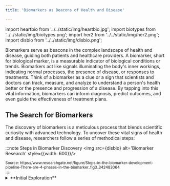 ```yaml
---
title: 'Biomarkers as Beacons of Health and Disease'

---
```

import heartbio from '../../static/img/heartbio.jpg';
import biotypes from '../../static/img/biotypes.png';
import her2 from '../../static/img/her2.png';
import disbio from '../../static/img/disbio.png';


Biomarkers serve as beacons in the complex landscape of health and disease, guiding both patients and healthcare providers. A biomarker, short for biological marker, is a measurable indicator of biological conditions or trends. Biomarkers act like signals illuminating the body's inner workings, indicating normal processes, the presence of disease, or responses to treatments. Think of a biomarker as a clue or a sign that scientists and doctors can track, measure, and analyze to understand a person's health better or the presence and progression of a disease. By tapping into this vital information, biomarkers can inform diagnosis, predict outcomes, and even guide the effectiveness of treatment plans.

## The Search for Biomarkers

The discovery of biomarkers is a meticulous process that blends scientific curiosity with advanced technology. To uncover these vital signs of health and disease, researchers follow a series of methodical steps:

:::note Steps in Biomarker Discovery
<img src={disbio} alt='Biomarker Research' style={{width: 600}}/>
<figcaption><sub>Source: https://www.researchgate.net/figure/Steps-in-the-biomarker-development-pipeline-There-are-4-phases-in-the-biomarker_fig3_342483064</sub></figcaption>
::::

<details>
<summary>**Initial Exploration**</summary> 

The journey begins with a hypothesis. Scientists collect and compare samples from healthy individuals and those with specific diseases, searching for any biological differences that stand out. This could be anything from a unique protein found in the blood of patients with heart disease to a genetic mutation present in individuals with a particular type of cancer.
<details>
    <summary>**Detailed Analysis**</summary> 

    When a potential biomarker is identified, it is put to the test in various conditions and populations to ensure it is consistently associated with the disease. Advanced software is often used to handle the immense amount of data this research generates, looking for patterns that confirm the biomarker's relevance.
        <details>
            <summary>**Clinical Correlation**</summary> 

            The most promising biomarkers then move into clinical trials, where they are tested in a larger, more varied group of people to validate their accuracy and reliability. Here, scientists determine whether the biomarker can truly predict or diagnose a disease in the broader population, outside the controlled settings of initial research.
                <details>
                    <summary>**Refinement and Approval**</summary> 

                    Before a biomarker can be used in healthcare settings, it must undergo a rigorous process of refinement and regulatory approval. This ensures the biomarker is both safe and effective for public use.
            </details>
        </details>
    </details> 
</details>

Throughout this process, the goal is to find biomarkers that can be easily and reliably measured, providing a clear signal of a person's health status. For patients and healthcare providers, understanding how biomarkers are discovered helps in appreciating the science behind medical tests and treatments, and in recognizing the role these markers play in tailoring healthcare to individual needs.


## The Spectrum of Biomarkers and Therapeutic Uses

Biomarkers are diverse and multifaceted, each type providing unique insights into various aspects of health and disease. Understanding the different types of biomarkers and their specific applications can significantly enhance how diseases are detected, monitored, and treated. This section will explore the primary categories of biomarkers, shedding light on their role in advancing medical science and improving patient care.

:::note Types of Biomarkers
<img src={biotypes} alt='Types of Biomarkers' style={{width: 800}}/>
<figcaption><sub>Source: https://www.meditrial.net/2022/09/clinical-trials-how-biomarkers-help-research/</sub></figcaption>
::::

**Types of Biomarkers:**
1.	**Diagnostic Biomarkers:** Diagnostic biomarkers help in identifying the presence of a particular disease in an individual. These are often used in medical tests to confirm or rule out conditions, making them essential for accurate and timely diagnosis.

2.	**Prognostic Biomarkers:** Prognostic biomarkers provide information about the likely course of a disease in an individual. They can predict the progression of a disease, such as indicating how aggressive a cancer might be or the likelihood of recovery in heart disease patients.

3.	**Predictive Biomarkers:** Predictive biomarkers are used to determine the likelihood of response to a particular treatment. They are crucial in the field of personalized medicine, as they help tailor treatments to individuals based on their unique biomarker profiles, enhancing efficacy and minimizing side effects.

4.	**Pharmacodynamic Biomarkers:** These biomarkers indicate whether a drug is having its intended effect in a patient and at what dose. Pharmacodynamic biomarkers are invaluable in drug development and ongoing patient care, ensuring that treatments are effective and adjusted as needed.

5.	**Surrogate Biomarkers:** A type of biomarker used as a substitute for a clinically meaningful endpoint that directly measures how a patient feels, functions, or survives. These biomarkers are intended to predict the effects of a therapeutic intervention, often before definitive clinical outcomes can be observed. Surrogate biomarkers are particularly valuable in clinical trials and therapeutic development because they can provide earlier indications of whether a treatment is effective, potentially speeding up the process of drug approval and patient access to new therapies.

5.	**Safety Biomarkers:** Safety biomarkers signal the potential toxic effects of a treatment or exposure to certain substances. They are vital in clinical trials and environmental health, providing early warnings that can prevent harm and guide decision-making about the safety of a drug or environmental agent.
Each type of biomarker plays a pivotal role in the landscape of healthcare and research, contributing to a deeper understanding of diseases and more personalized approaches to health management.

##  Real-World Applications of Biomarkers

Explore how biomarkers have been successfully applied in real-world scenarios, illustrating their impact on diagnostics, treatment, and patient care.

<details>

<summary>**Use of Troponin for Heart Attack Diagnosis**</summary>
:::note Biomarkers of Heart Disease
<img src={heartbio} alt='Biomarkers of Heart Disease' style={{width: 800}}/>
<figcaption><sub>Source: https://www.mdpi.com/2227-9059/10/5/1085</sub></figcaption>
::::
- **Background:** Troponin is a protein released into the bloodstream when heart muscle is damaged. It is an essential biomarker for diagnosing myocardial infarction (heart attack).
- **Application:** Emergency departments globally use troponin tests as part of the diagnostic process when a heart attack is suspected. The rapid detection of elevated troponin levels enables immediate and appropriate therapeutic intervention.
- **Outcome:** The use of troponin tests has significantly improved the speed and accuracy of heart attack diagnosis, leading to quicker treatment initiation and better patient outcomes.
</details>

<details>

<summary>**HER2 Protein in Breast Cancer**</summary>
:::note Overexpression of HER2
<img src={her2} alt='Overexpression of HER2' style={{width: 800}}/>
<figcaption><sub>Source: https://www.knowyourbiomarker.org/biomarkers/her2</sub></figcaption>
::::
- **Background:** HER2 is a protein that promotes the growth of cancer cells. In about 20% of breast cancer cases, this protein is present in high amounts, and its detection is crucial for determining treatment strategy.
- **Application:** Testing for HER2 expression helps identify patients who will benefit from HER2-targeted therapies, such as trastuzumab (Herceptin), which specifically attacks HER2-positive cancer cells.
- **Outcome:** Patients with HER2-positive breast cancer who receive targeted therapy generally have a much better prognosis, with significant reductions in recurrence and mortality rates.
</details>


## Emerging Trends

Trends emerging in biomarker research promise to revolutionize the early detection of diseases and the personalization of patient care, utilizing breakthroughs in genetics and artificial intelligence.

<details>
<summary>**Genetic Biomarkers for Alzheimer's Disease**</summary>
- **Research Focus:** Researchers are identifying specific genetic markers that predict the risk of Alzheimer's disease. These biomarkers can be present decades before symptoms arise.
- **Potential Impact:** Early identification allows for the possibility of delaying or preventing the onset of Alzheimer's through lifestyle changes, medication, or participation in clinical trials.
</details>

<details>
<summary>**Artificial Intelligence in Biomarker Discovery**</summary>
- **Research Focus:** AI is increasingly used to sift through vast amounts of medical data to discover new biomarkers. Machine learning algorithms can identify patterns that human researchers may overlook.
- **Potential Impact:** AI accelerates biomarker discovery, enhances diagnostic processes, and optimizes treatment protocols, making medical care more effective and efficient.
</details>

## Technological Innovations in Biomarker Research

The field of biomarker research is rapidly evolving, driven by groundbreaking technologies that enhance the discovery and utility of biomarkers. These innovations not only improve diagnostic accuracy but also open new avenues for personalized medicine.

<details>
<summary>**CRISPR and Gene Editing**</summary>

- **Technology:** CRISPR and other gene-editing tools allow researchers to edit parts of the genome with high precision. This capability is crucial for understanding genetic biomarkers and their roles in diseases.
- **Impact:** Gene editing is revolutionizing the way diseases are studied and treated, enabling the development of more targeted therapies based on specific biomarkers.

</details>

<details>
<summary>**Next-Generation Sequencing (NGS)**</summary> 

- **Technology:** NGS technologies provide a comprehensive analysis of genetic material, allowing for the rapid sequencing of DNA and RNA. This technology can identify genetic variations and mutations that serve as biomarkers.
- **Impact:** NGS accelerates the identification of biomarkers, reduces costs, and enhances the personalization of healthcare by providing detailed genetic profiles.
</details>

<details>
<summary>**Wearable Health Technology**</summary>

- **Technology:** Advanced wearables and mobile devices are increasingly capable of monitoring and collecting health-related data, including physiological biomarkers.
- **Impact:** These devices make it possible to continuously monitor health indicators in real-time, providing a dynamic view of an individual's health and improving disease prediction and management.
</details>

## Challenges and Limitations in Biomarker Development
Despite their potential, the development of biomarkers faces several significant challenges that can impact their clinical utility and acceptance.

<details>
<summary>**Specificity and Sensitivity**</summary>
- **Challenge:** High specificity and sensitivity are crucial for effective biomarkers to ensure they accurately detect a condition without false positives or negatives.
- **Impact:** Challenges with specificity and sensitivity can lead to misdiagnoses, resulting in inappropriate treatments that can harm patients.
</details>

<details>
<summary>**Ethical and Regulatory Concerns**</summary>
- **Challenge:** The use of genetic biomarkers, in particular, raises concerns about privacy, consent, and potential discrimination.
- **Impact:** There is a need for stringent ethical guidelines and robust regulatory oversight to manage these issues, ensuring patient rights are protected while fostering scientific advancement.
</details>

<details>
<summary>**Regulatory Challenges**</summary>
- **Challenge:** The approval process for new biomarkers can be complex and lengthy, involving multiple stages of validation and compliance with international standards.
- **Impact:** This complexity can delay the availability of important new diagnostics and treatments, affecting patient care.
</details>

## Patient Perspectives
Understanding biomarkers from the patient's perspective is crucial for integrating these tools into healthcare systems in a way that respects and enhances patient autonomy and involvement.

**Patient Education and Involvement**
- **Importance:** Comprehensive education on biomarkers helps patients make informed decisions about their healthcare, enhancing their engagement and satisfaction with the treatment process.
- **Benefit:** An informed patient is more likely to adhere to treatment protocols and engage actively with healthcare providers, improving overall health outcomes.

**Privacy and Data Security**
- **Concern:** With the increase in genetic testing and personalized medicine, patients are understandably concerned about the security and use of their personal health information.
- **Addressing Concerns:** Healthcare providers must ensure that all biomarker data is handled securely, with clear communication to patients about how their data is used and who has access to it.

## Realizing the Future of Medicine Through Biomarkers
In the complex field of healthcare, biomarkers stand out as essential tools that bridge cutting-edge research with practical clinical applications. They not only enhance the accuracy of diagnoses and the effectiveness of treatments but also pave the way for personalized medicine, with treatments tailored to individual genetic and molecular profiles. As research continues to advance, the potential for biomarkers to revolutionize disease management and patient care grows, promising a future where medicine is more predictive, preventive, and personalized. This exploration of biomarkers not only highlights their diverse roles but also underscores the importance of ongoing research and dialogue among scientists, clinicians, and patients to fully realize their potential in improving health outcomes.


<details>
<summary>**References**</summary>

1.	Albert MA. Biomarkers and Heart Disease. J Clin Sleep Med. Published online October 15, 2011. doi:10.5664/JCSM.1342.
2. Dugan J. Biomarkers: An important clinical assessment tool. AJN The American Journal of Nursing. 2012;112(9):52-58. doi:10.1097/01.NAJ.0000418920.07835.2b
3. Griffiths HR, Møller L, Bartosz G, et al. Biomarkers. In: Molecular Aspects of Medicine. February 2002;23(1-3):101-208, chapter 3. doi:10.1016/S0098-2997(02)00017-1.
4. Meditrial. Clinical Trials: How Biomarkers Help Research. Meditrial website. Published September 2022. Accessed April 20, 2024. https://www.meditrial.net/2022/09/clinical-trials-how-biomarkers-help-research/
5. National Institute of Environmental Health Sciences. Biomarkers. NIEHS website. Accessed April 20, 2024. https://www.niehs.nih.gov/health/topics/science/biomarkers
6. Poste G. Bring on the biomarkers. Nature. 2011;469(7329):156-157. doi:10.1038/469156a
7. Savic-Radojevic A, Pljesa-Ercegovac M, Matic M, Simic D, Radovanovic S, Simic T. Novel Biomarkers of Heart Failure. In: Advances in Clinical Chemistry. 2017;79:93-152. doi:10.1016/bs.acc.2016.09.002.
8. U.S. Food and Drug Administration. What Are Biomarkers and Why Are They Important Transcript. FDA website. Accessed April 20, 2024. https://www.fda.gov/drugs/biomarker-qualification-program/what-are-biomarkers-and-why-are-they-important-transcript
9. van Kimmenade RRJ, Januzzi JL Jr. Emerging Biomarkers in Heart Failure. Clin Chem. 2012;58(1):127-138. doi:10.1373/clinchem.2011.165720.
</details>